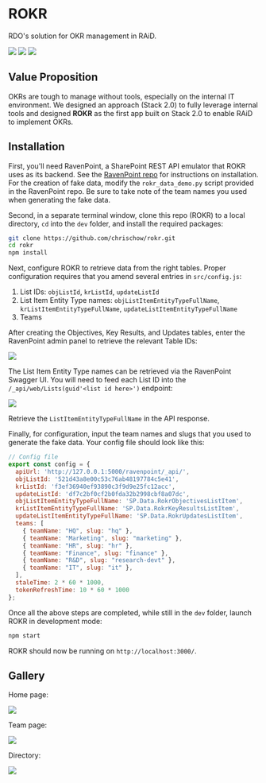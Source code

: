 # ROKR
RDO's solution for OKR management in RAiD.

<p>
  <img src="https://badges.aleen42.com/src/javascript.svg">
  <img src="https://badges.aleen42.com/src/react.svg">
  <img src="https://badges.aleen42.com/src/react-router.svg">
</p>

## Value Proposition
OKRs are tough to manage without tools, especially on the internal IT environment. We designed an approach (Stack 2.0) to fully leverage internal tools and designed **ROKR** as the first app built on Stack 2.0 to enable RAiD to implement OKRs.

## Installation
First, you'll need RavenPoint, a SharePoint REST API emulator that ROKR uses as its backend. See the [RavenPoint repo](https://github.com/chrischow/ravenpoint) for instructions on installation. For the creation of fake data, modify the `rokr_data_demo.py` script provided in the RavenPoint repo. Be sure to take note of the team names you used when generating the fake data.

Second, in a separate terminal window, clone this repo (ROKR) to a local directory, `cd` into the `dev` folder, and install the required packages:

```bash
git clone https://github.com/chrischow/rokr.git
cd rokr
npm install
```

Next, configure ROKR to retrieve data from the right tables. Proper configuration requires that you amend several entries in `src/config.js`:

1. List IDs: `objListId`, `krListId`, `updateListId`
2. List Item Entity Type names: `objListItemEntityTypeFullName`, `krListItemEntityTypeFullName`, `updateListItemEntityTypeFullName`
3. Teams

After creating the Objectives, Key Results, and Updates tables, enter the RavenPoint admin panel to retrieve the relevant Table IDs:

![](./docs/images/ravenpoint-tables.jpg)

The List Item Entity Type names can be retrieved via the RavenPoint Swagger UI. You will need to feed each List ID into the `/_api/web/Lists(guid'<list id here>')` endpoint:

![](./docs/images/ravenpoint-listitementitytypename.jpg)

Retrieve the `ListItemEntityTypeFullName` in the API response.

Finally, for configuration, input the team names and slugs that you used to generate the fake data. Your config file should look like this:

```js
// Config file
export const config = {
  apiUrl: 'http://127.0.0.1:5000/ravenpoint/_api/',
  objListId: '521d43a8e00c53c76ab48197784c5e41',
  krListId: 'f3ef36940ef93890c3f9d9e25fc12acc',
  updateListId: 'df7c2bf0cf2b0fda32b2998cbf8a07dc',
  objListItemEntityTypeFullName: 'SP.Data.RokrObjectivesListItem',
  krListItemEntityTypeFullName: 'SP.Data.RokrKeyResultsListItem',
  updateListItemEntityTypeFullName: 'SP.Data.RokrUpdatesListItem',
  teams: [
    { teamName: "HQ", slug: "hq" },
    { teamName: "Marketing", slug: "marketing" },
    { teamName: "HR", slug: "hr" },
    { teamName: "Finance", slug: "finance" },
    { teamName: "R&D", slug: "research-devt" },
    { teamName: "IT", slug: "it" },
  ],
  staleTime: 2 * 60 * 1000,
  tokenRefreshTime: 10 * 60 * 1000
};
```

Once all the above steps are completed, while still in the `dev` folder, launch ROKR in development mode:

```bash
npm start
```

ROKR should now be running on `http://localhost:3000/`.

## Gallery
Home page:

![](./docs/images/home-page.jpg)

Team page:

![](./docs/images/team-page.jpg)

Directory:

![](./docs/images/directory.jpg)
